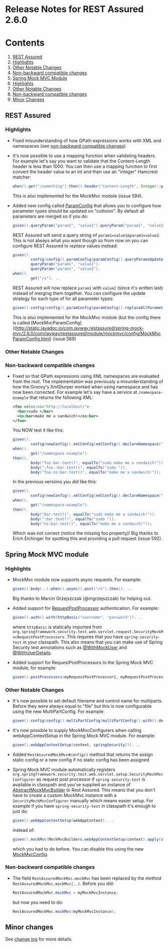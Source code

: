 # Release Notes for REST Assured 2.6.0 #

# Contents
1. [REST Assured](#rest-assured)
  1. [Highlights](#highlights)
  1. [Other Notable Changes](#other-notable-changes)
  1. [Non-backward compatible changes](#non-backward-compatible-changes)
1. [Spring Mock MVC Module](#spring-mock-mvc-module)
  1. [Highlights](#highlights-1)
  1. [Other Notable Changes](#other-notable-changes-1)
  1. [Non-backward compatible changes](#non-backward-compatible-changes-1)
1. [Minor Changes](#minor-changes)

## REST Assured

### Highlights ###
* Fixed misunderstanding of how GPath expressions works with XML and namespaces (see [non-backward compatible changes](#non-backward-compatible-changes))
* It's now possible to use a mapping function when validating headers. For example let's say you want to validate that the Content-Length header is less than 1000. You can then use a mapping function to first convert the header value to an int and then use an "integer" Hamcrest matcher:

  ```java
  when().get("/something").then().header("Content-Length", Integer::parseInt, lessThan(1000));
  ```
  This is also implemented for the MockMvc module (issue 594).
* Added new config called [ParamConfig](http://static.javadoc.io/com.jayway.restassured/rest-assured/2.6.0/com/jayway/restassured/config/ParamConfig.html) that allows you to configure how parameter types should be updated on "collision". By default all parameters are merged so if you do:
  
  ```java
  given().queryParam("param1", "value1").queryParam("param1", "value2").when().get("/x"). ...
  ```
  
  REST Assured will send a query string of `param1=value1&param1=value2`. This is not always what you want though so from now on you can configure REST Assured to *replace* values instead:

  ```java
  given().
          config(config().paramConfig(paramConfig().queryParamsUpdateStrategy(REPLACE))).
          queryParam("param1", "value1").
          queryParam("param1", "value2").
  when().
          get("/x"). ..
  ```

  REST Assured will now replace `param1` with `value2` (since it's written last) instead of merging them together. You can configure the update strategy for each type of for all parameter types:

  ```java
  given().config(config().paramConfig(paramConfig().replaceAllParameters())). ..
  ```
  This is also implemented for the MockMvc module (but the config there is called [MockMvcParamConfig]((http://static.javadoc.io/com.jayway.restassured/spring-mock-mvc/2.6.0/com/jayway/restassured/module/mockmvc/config/MockMvcParamConfig.html) (issue 589)

### Other Notable Changes ###



### Non-backward compatible changes ###

* Fixed so that GPath expressions using XML namespaces are evaluated from the root. The implementation was previously a misunderstanding of how the Groovy's XmlSlurper worked when using namespace and has now been corrected. For example let's say have a service at `/namespace-example` that returns the following XML:

  ```xml
  <foo xmlns:ns="http://localhost/">
    <bar>sudo </bar>
    <ns:bar>make me a sandwich!</ns:bar>
  </foo>
  ```

  You NOW test it like this:

  ```java
  given().
          config(newConfig().xmlConfig(xmlConfig().declareNamespace("ns", "http://localhost/"))).
  when().
          get("/namespace-example").
  then().
          body("foo.bar.text()", equalTo("sudo make me a sandwich!")).
          body(":foo.:bar.text()", equalTo("sudo ")).
          body("foo.ns:bar.text()", equalTo("make me a sandwich!"));
  ```

  In the previous versions you did like this:

  ```java
  given().
          config(newConfig().xmlConfig(xmlConfig().declareNamespace("ns", "http://localhost/"))).
  when().
          get("/namespace-example").
  then().
          body("bar.text()", equalTo("sudo make me a sandwich!")).
          body(":bar.text()", equalTo("sudo ")).
          body("ns:bar.text()", equalTo("make me a sandwich!"));
  ```

  Which was not correct (notice the missing foo property)! Big thanks to Erich Eichinger for spotting this and providing a pull request (issue 592).

## Spring Mock MVC module

### Highlights ###
* MockMvc module now supports async requests. For example:

  ```java
  given().body(..).when().async().post("/x").then(). ..
  ```
  Big thanks to Marcin Grzejszczak (@mgrzejszczak) for helping out.
* Added support for [RequestPostProcessor](http://docs.spring.io/spring/docs/current/javadoc-api/org/springframework/test/web/servlet/request/RequestPostProcessor.html) authentication. For example:
  
  ```java
  given().auth().with(httpBasic("username", "password")). ..
  ```
  where `httpBasic` is statically imported from `org.springframework.security.test.web.servlet.request.SecurityMockMvcRequestPostProcessors`. This requires that you have `spring-security-test` in your classpath. This also means that you can make use of Spring Security test annotations such as [@WithMockUser](http://docs.spring.io/spring-security/site/docs/current/reference/htmlsingle/#test-method-withmockuser) and [@WithUserDetails](http://docs.spring.io/spring-security/site/docs/current/reference/htmlsingle/#test-method-withuserdetails).
* Added support for RequestPostProcessors to the Spring Mock MVC module, for example:

  ```java
  given().postProcessors(myRequestPostProcessor1, myRequestPostProcessor2). ..
  ```

### Other Notable Changes ###
* It's now possible to set default filename and control name for multiparts. Before they were always equal to "file" but this is now configurable using the new MultiPartConfig. For example:

  ```java
  given().config(config().multiPartConfig(multiPartConfig().with().defaultFileName("custom1").and().defaultControlName("custom2"))). ..
  ```
* It's now possible to supply MockMvcConfigurers when calling webAppContextSetup in the Spring Mock MVC module. For example:

  ```java
  given().webAppContextSetup(context, springSecurity()). ..
  ```
* Added `RestAssuredMockMvc#config()` method that returns the assign static config or a new config if no static config has been assigned
* Spring Mock MVC module automatically registers `org.springframework.security.test.web.servlet.setup.SecurityMockMvcConfigurer` as request post processor if `spring-security-test` is available in classpath and you've supplied an instance of [AbstractMockMvcBuilder](http://docs.spring.io/spring/docs/current/javadoc-api/org/springframework/test/web/servlet/setup/AbstractMockMvcBuilder.html) to Rest Assured. This means that you don't have to create a custom MockMvc instance with a `SecurityMockMvcConfigurer` manually which means easier setup. For example if you have `spring-security-test` in classpath it's enough to just do:

  ```java
  given().webAppContextSetup(webAppContext). ..
  ```
  instead of:

  ```java
  given().mockMvc(MockMvcBuilders.webAppContextSetup(context).apply(springSecurity()).build()). ..
  ```
  which you had to do before. You can disable this using the new [MockMvcConfig](http://static.javadoc.io/com.jayway.restassured/spring-mock-mvc/2.5.0/com/jayway/restassured/module/mockmvc/config/MockMvcConfig.html).

### Non-backward compatible changes ###
* The field `RestAssuredMockMvc.mockMvc` has been replaced by the *method* `RestAssuredMockMvc.mockMvc(..)`. Before you did:
 
  ```java
  RestAssuredMockMvc.mockMvc = myMockMvcInstance;
  ```
  but now you need to do:

  ```java
  RestAssuredMockMvc.mockMvc(myMockMvcInstance);
  ```
## Minor changes ##
See [change log](http://github.com/jayway/rest-assured/raw/master/changelog.txt) for more details.